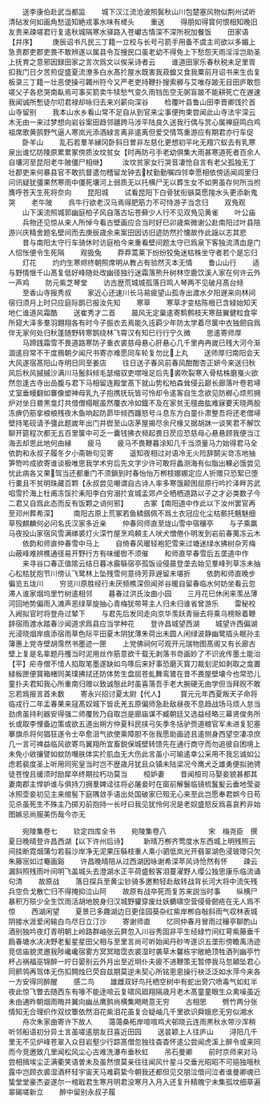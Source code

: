 <!-- { "loadSidebar": true } -->
　　送李康伯赴武当都监
　　城下汉江流沧波照鬓秋山川包楚塞风物似荆州试听清砧发何如画角愁遥知絶戎事水味有槎头
　　重送
　　得朋如得寳何恨相知晚旧友贵来疎嗟君行复逺秋城隔寒水驿路入苍巘古情深不深所祝加餐饭
　　田家语【幷序】
　　庚辰诏书凡民三丁籍一立校与长号弓箭手用备不虞主司欲以多媚上急责郡吏郡吏畏不敢辨遂以属县令互搜民口虽老幼不得免上下愁怨天雨淫淫岂助圣上抚育之意邪因録田家之言次爲文以俟采诗者云
　　谁道田家乐春秋税未足里胥扣我门日夕苦煎促盛夏流潦多白水髙扵屋水既害我菽蝗又食我粟前月诏书来生齿复板录三丁籍一壮恶使操弓韣州符今又严老吏持鞭扑搜索稺与艾唯存跛无目田庐敢怨嗟父子各悲哭南畒焉可事买箭卖牛犊愁气变久雨铛缶空无粥盲跛不能耕死亡在遟速我闻诚所慙徒尔叨君禄却咏归去来刈薪向深谷
　　检覆叶县鲁山田李晋卿饯扵首山寺留别
　　我本山水乡看山常不足自从到官来尘事便拘束尝闻此山寺法宇深云木无由一来过梦想向岩谷案田趋邻疆跨马涉平陆良久送我行偶与赏心属禅庭鸣白鸡祖席歌黄鹄野气逼人寒岚光添酒緑言离非逺离但爱交情笃重游应有期君亦行车促
　　卧羊山
　　乱石若羣羊縁冈卧斜日曽非左慈化更想初平叱无羶穴蚁去有乳寒泉出谁忆防陵原累累冢傍质汝坟贫女【时再防弓手老幼俱集大雨甚寒道死者百余人自壤河至昆阳老牛陂僵尸相继】
　　汝坟贫家女行哭音凄怆自言有老父孤独无丁壮郡吏来何暴县官不敢抗督遣勿稽留龙钟去杖勤勤嘱四邻幸愿相依傍适闻闾里归问讯疑犹彊果然寒雨中僵死壤河上弱质无以托横尸无以葬生女不如男虽存何所当拊膺呼苍天生死将奈向
　　昆阳城
　　试看昆阳下白骨犹衔镞莫愿隍水头更添新鬼哭
　　老牛陂
　　呉牛行欲老汉马焉得肥筋力不可恃游子当念归
　　双鳬观
　　山下溪流照城郭幽庭柏子风自落古坛苍藓少人行不见双鳬见黄雀
　　叶公庙
　　兵物还见惊从来人所悼今看古壁画应合当时好巳卯歳紫微谢公赴南阳过叶县陪游兴庆精舍题名壁间而去庚辰歳余来案田因访旧迹防然扵懐故作此謡以志其悲
　　昔与南阳太守行车骑休时访庭柏今来重看壁间题太守已爲泉下客独流清血是门人怊怅便令生死隔
　　观扱兔
　　莽莽蒿莱下纷纷狡兔迷枯株坐守者若个是忘归
　　灯花
　　灼灼生寒烬终朝照席明从教占有验然灭本无情
　　鲁山山行
　　适与野情惬千山髙复低好峰随处改幽径独行迷霜落熊升树林空鹿饮溪人家在何许云外一声鸡
　　防元紫芝琴堂
　　访古歴荒城城孤落日鸣人琴两不见破月髙台倾
　　至香山寺报秀叔
　　家近心还速川长马易疲望山孤寺出渡水夕阳遟来向林间宿归须月上时只应庭际鹊已报汝先知
　　寒草
　　寒草才变枯陈根已含緑始知天地仁谁道风霜酷
　　送崔秀才二首
　　晨风无定巢逺寄鹪鹩枝天寒鼓翼健粒食寜所窥大泽多羣羽翺翔各有时今子振衣去焉能久迍羁少年防太学着尽箧中衣独劒自爲伴无家何处归秋蓬随野转寒鹊绕林飞霄汉有知巳行行宁久微
　　思逺寄师厚
　　马蹄践霜雪不畏道路寒防子重衣裘慈母悬心肝悬心几千里冉冉嵗已残大河今渐涸逺目常不干度鴈朝夕闻尺书寄亦难愿同车轮复勿比上丸
　　送师厚归南阳会天大风遂宿髙阳山寺明日同至姜店
　　往日送子春风前春风酣酣杏正妍今来送归秋风后秋风摵摵沙满川马鬛斜倾毛瑟缩驭吏噤唫足后先裘吹裂寒入骨枯株磨戛火欲然忽逢古寺出嵒腹与君下马相留连殿堂髙下就山势松柏森耸侵云巅长廊落叶卷若埽丈室垂幔翻如褰像塑神母乳九子抱携抚玩皆可怜却令逺客自生念欲见防稺心烦煎拥炉对坐日昬黒龛灯共借僧榻眠虽然覆衣冷如鐡不及在家贫无氊曲肱难寐要天晓两股冻痹仍筋挛桹桹残夜木鱼响起防昴毕倾西躔怒号斗息东方白童仆肃整吾将还老僧埽壁持笔砚请予彊此题嵗年出门并辔至山店茅屋揭尽余尺椽又据胡牀一谈笑君不解饮聊开筵程次都无五百里箧中可乏一囊钱拂衣频起畏日昃应恐慈母心悬悬顾我便当江海去却思此地何由縁
　　疲马
　　疲马不畏鞭暮涂知几千当须量马力始得君马全依韵和永叔子履冬夕小斋聮句见寄
　　遥知夜相过对语冷无火险辞鬬尖竒冻地抽笋笴吟成欲寄谁谈极唯思我学术穷后先文字少许可敢将蠡测海有似脂出輠必饿尝见忧此病各又果驾当还都重门不须鎻到时春怡怡万栁枝娜娜定应人折赠只恐絮已堕行橐且不贫明珠藏百颗【永叔尝见嘲谓自古诗人率多寒饿颠困屈原行吟扵泽畔苏武啗雪扵海上杜甫冻馁扵耒阳李白穷溺扵宣城孟郊卢仝栖栖道路以子之才必类数子今二君又自爲此态而反有饭颗之诮何邪】
　　古冢【南阳道中作此以下汝州罢官再至邓州葬希深】
　　南阳古原上荒冢若鱼鳞劔佩不爲土衣冠应化尘枯骸托魑魅细草殁麒麟何必问名氏汉家多近亲
　　仲春同师直至垅山雪中宿穰亭
　　与子乘羸马夜投山家宿风雪满绨裘灯火深竹屋烹鸡頼主人吠犬憎倦仆明发到岩前春荑冻云木
　　依韵和师直仲春雪中马上
　　自倚春风暖轻袍犯雪来过塘迷绿水拂树杂芳梅山蔽峰难辨樵通径易开野行方有味缓辔不须催
　　和师直早春雪后五垄道中作
　　来寻谷口春正值隂云结日暮冰霰緐宿亭孤饭设侵晨登垄去始见羣峰列草冻未抽心松枯犹抱节川傍认飞鹭林上坠残雪何意待芳菲遟留未堪折
　　依韵和师直晚步徧览五垅川
　　穷览川原胜经行未厌频樵深但闻斧谷暖自留春临水何妨坐看云忽滞人谁家烟坞里竹树逺相邻
　　暮春过洪氏汝曲小园
　　三月花巳休闲来羡丛薄河回地势偏雨入滩声恶绿草旋抽心青梅犹带萼主人归未归谁省曾游乐
　　雷秘校入阙拟官时将登舟过辇下
　　与君先后发同走向京华羡跃青骊去将乘乌榜賖着鞭辞宿雨渡水踏春沙闻道求爲县应当学种花
　　登许昌城望西湖
　　城望许西偏湖光浸晓烟岸痕添宿雨草色际平田夏木阴犹薄朱荷出未圆人闲绿波静幽鹭插头眠孙主簿惠上党寺壁胡霈然书墨迹一匣
　　上党佛祠何可观开元瑞物图髙阁又有长廊古壁上复是名辈题丹雘当时泥用丝作筋意欲千载无剥落书竒画妙了不识讹传墨土能治【平】疟寺僧不惜人掐取笔墨遂缺如鸟啄后来好事恐磨灭寳刀裁刬泥如剥取之龛置緑板匣便寳箱楮同美璞拂拭还防体势生盘屈苍虬舞鸾鷟在昔不畏屋壁壊今也常恐儿童扑夫君知我心所重南归赠以致诚慤此时虽喜落吾手老大腕硬无由学但当拜贶不敢忘若爲报言首未数
　　寄永兴招讨夏太尉【代人】
　　寳元元年西夏叛天子命将临戎行二年孟春果来冦髙奴城下皆氐羌五原偏师急赴敌昼夜不息趋战场马烦人怠当劲虏虽持利器安得强二师覆败乃自取岂是廊庙谋不臧朝廷又选益经略三幕贤俊务所长或取李悝备边策或欲五道出朔方仲夏科民挟弓矢季冬括驴赍道粮官军未进复犯塞搴旗杀将何猖狂遂令士卒愈沮气欲使乘障胆不张我愿助画迹且逺侧身西望空凄凉庶几一言可禆益临风欲寄鸟翼翔所宜畜鋭保城壁转馈先在通行商守而勿追彼自困境上未免小敓攘譬如蚊防噆肤体实扵肌血无大伤此言虽小可喻逺幸公采用不我忘诚如公虑若裴度圣上听用同宪皇当时岂不歴歳月犹且众镇未陆梁况今鹰犬乏雄勇便拟驰骋徒苍惶且缓须时励犀卒终期拉朽功莫当
　　桓妒妻
　　昔闻桓司马娶妾貌甚都其妻南郡主悍妒谁与俱持刀拥羣婢迳往将必屠妾时在窗前解鬟临镜梳鬒髪云垂地莹姿冰照壶妾初见主来绾髻下庭隅敛手语出处国破家巳殂无心来至此岂愿奉君娯今日苟见杀虽死生不殊主乃掷刃前抱持一长吁曰我见犹怜何况是老奴盛怒反爲喜哀矜非始图嫉忌尚服美伤哉今亦无











　　宛陵集卷七
　　钦定四库全书
　　宛陵集卷八　　　　　　宋　梅尧臣　撰夏日晚晴登许昌西湖【以下许州后诗】
　　新晴万栁齐莺度水东西城上明残照云间挂断霓烟蒲匀若翦沙岸净无泥果压緐枝重人乘小驷低岚光开翡翠湖色浸玻瓈只欠朱藤宻如过罨画谿
　　许昌晚晴陪从过西湖因咏谢希深苹风诗怆然有怀
　　疎云漏斜照残雨叶间明飞盖城头去澄湖水正平荷盛鲛客泪蔓濯野人缨公独思康乐临流诵句清
　　故原战
　　落日探兵至黄尘钞骑多邀勲轻赴敌转战背长河大将中流矢残兵空负戈散亡归不得掩抑泣山阿
　　故原有战卒死而复苏来説当时事
　　纵横尸暴积万殒少全生饮雨活胡地脱身归汉城野貛穿废灶妖鵩啸空营侵骨劒疮在无人爲不惊
　　西湖闲望
　　夏景已多趣湖边日更佳园葵杂红紫岸栁自敧斜雨气収林表城阴接水涯爱闲输白鸟尽日立汀沙
　　寄谢师直
　　忆同仲春月冒雨过穰亭聊酌山酒别独吟夜灯青明朝上岭路群岫张云屛忽入川谷秀固非平生经緑竹间红萼紫藤垂千扃春塘水决决野老髪星星田父相与至里言尚可听始闻丹砂岑遂识五垄形傍瞻禹汤迹竞信庙貌灵邀我陟巉巉宿雾方冥冥暗霑衣裘湿时袭草木馨栋宇敞絶顶牲酒列幽亭竹杯占祸福巫锦醉一咛日晏别云外月出至近坰仆夫疲不进鞭策无暂停我马忽顚坠君心同鹡鸰再驾体无伤扣闗烛巳荧自兹期莫逆未契心所铭悤悤操行袂泛泛如水萍今来各一方安得同醉醒
　　感二鸟
　　雄雌双好鸟托栖空树中有蛇出旁穴喷毒气如虹半夜此惊飞瞥去随西东有喙不能逹啼云复啸风廻翔隔歳月老木髙童童眼生众禽噪虽近未由通昨朝烟雨晦并翼向幽丛鹰鹯尚横集飏飏意无穷
　　古相思
　　劈竹两分张情知无合理织作双纹簟依然泪花紫泪花虽复合疑岫几千里欲识舜娥悲无穷似湘水
　　舟次朱家曲寄许下故人
　　蔼蔼桑柘岸喧喧鸡犬邨晓云连雨黒秋水带沙浑稍听邻船语初分异土言虽嗟逺朋友日喜近田园
　　送昙颖上人往庐山
　　浔阳几千里无不见炉峰苍翠入众目岩壑少行踪髙僧忽独往杳杳怀逺公尝闻虎溪上醉令或来同而今竞邀致几里闻松风尘心古难洗瀑布垂秋虹
　　吊石曼卿
　　前时京师来对马尝相揖埃尘正满衢笑语曽未及虽然恨莫亲往往闻风什星斗交垂光昭昭不可挹独哦秋露中岂顾衣裘湿酒杯轻宇宙天马难羁絷今朝我还都但见交朋泣借问泣者谁曼卿魂已蛰堂堂豪杰姿遂尔一棺戢君生寒月明君没寒月入月入还复升精魄宁未集孤坟细草遍翠碣嗟新立
　　醉中留别永叔子履
